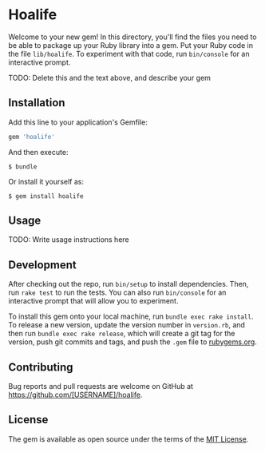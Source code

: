 # Hoalife

Welcome to your new gem! In this directory, you'll find the files you need to be able to package up your Ruby library into a gem. Put your Ruby code in the file `lib/hoalife`. To experiment with that code, run `bin/console` for an interactive prompt.

TODO: Delete this and the text above, and describe your gem

## Installation

Add this line to your application's Gemfile:

```ruby
gem 'hoalife'
```

And then execute:

    $ bundle

Or install it yourself as:

    $ gem install hoalife

## Usage

TODO: Write usage instructions here

## Development

After checking out the repo, run `bin/setup` to install dependencies. Then, run `rake test` to run the tests. You can also run `bin/console` for an interactive prompt that will allow you to experiment.

To install this gem onto your local machine, run `bundle exec rake install`. To release a new version, update the version number in `version.rb`, and then run `bundle exec rake release`, which will create a git tag for the version, push git commits and tags, and push the `.gem` file to [rubygems.org](https://rubygems.org).

## Contributing

Bug reports and pull requests are welcome on GitHub at https://github.com/[USERNAME]/hoalife.

## License

The gem is available as open source under the terms of the [MIT License](https://opensource.org/licenses/MIT).
